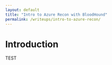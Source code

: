 ```yaml
---
layout: default
title: "Intro to Azure Recon with BloodHound"
permalink: /writeups/intro-to-azure-recon/
---
```


# Introduction
TEST

